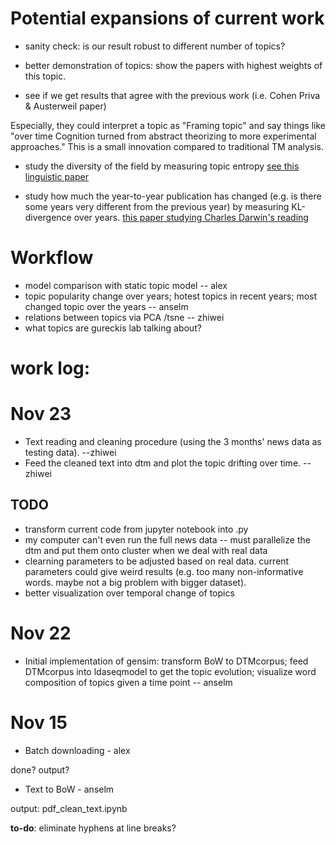 # Potential expansions of current work
- sanity check: is our result robust to different number of topics?

- better demonstration of topics: show the papers with highest weights of this topic.

- see if we get results that agree with the previous work (i.e. Cohen Priva & Austerweil paper)

Especially, they could interpret a topic as "Framing topic" and say things like "over time Cognition turned from abstract theorizing to more experimental approaches." This is a small innovation compared to traditional TM analysis.

- study the diversity of the field by measuring topic entropy [see this linguistic paper](http://web.stanford.edu/~jurafsky/hallemnlp08.pdf)

- study how much the year-to-year publication has changed (e.g. is there some years very different from the previous year) by measuring KL-divergence over years. [this paper studying Charles Darwin's reading](https://arxiv.org/pdf/1509.07175.pdf)

# Workflow

- model comparison with static topic model -- alex
- topic popularity change over years; hotest topics in recent years; most changed topic over the years -- anselm
- relations between topics via PCA /tsne -- zhiwei
- what topics are gureckis lab talking about?

# work log:
# Nov 23

- Text reading and cleaning procedure (using the 3 months' news data as testing data). --zhiwei
- Feed the cleaned text into dtm and plot the topic drifting over time. --zhiwei
## TODO

- transform current code from jupyter notebook into .py
- my computer can't even run the full news data -- must parallelize the dtm and put them onto cluster when we deal with real data
- clearning parameters to be adjusted based on real data. current parameters could give weird results (e.g. too many non-informative words. maybe not a big problem with bigger dataset).
- better visualization over temporal change of topics



# Nov 22

- Initial implementation of gensim: transform BoW to DTMcorpus; feed DTMcorpus into ldaseqmodel to get the topic evolution; visualize word composition of topics given a time point -- anselm

# Nov 15 

- Batch downloading - alex

done? output?

- Text to BoW - anselm

output: pdf_clean_text.ipynb

**to-do**: eliminate hyphens at line breaks?

